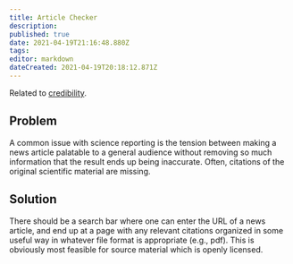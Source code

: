 ```yaml
---
title: Article Checker
description: 
published: true
date: 2021-04-19T21:16:48.880Z
tags: 
editor: markdown
dateCreated: 2021-04-19T20:18:12.871Z
---
```


Related to [credibility](../goals/credibility).

## Problem

A common issue with science reporting is the tension between making a news
article palatable to a general audience without removing so much information
that the result ends up being inaccurate.  Often, citations of the original
scientific material are missing.

## Solution

There should be a search bar where one can enter the URL of a news article, and
end up at a page with any relevant citations organized in some useful way in whatever
file format is appropriate (e.g., pdf).  This is obviously most feasible for source
material which is openly licensed.
